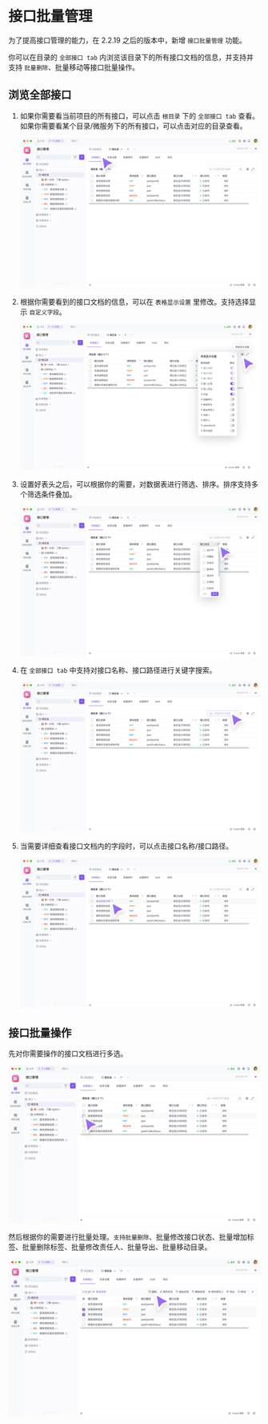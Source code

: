 # 接口批量管理

为了提高接口管理的能力，在 2.2.19 之后的版本中，新增 `接口批量管理` 功能。

你可以在目录的 `全部接口 tab` 内浏览该目录下的所有接口文档的信息，并支持并支持 `批量删除`、批量移动等接口批量操作。

## 浏览全部接口

1. 如果你需要看当前项目的所有接口，可以点击 `根目录` 下的 `全部接口 tab` 查看。如果你需要看某个目录/微服务下的所有接口，可以点击对应的目录查看。

    ![截屏](../../../assets/img/api-manage/all-apis-1.png)

2. 根据你需要看到的接口文档的信息，可以在 `表格显示设置` 里修改。支持选择显示 `自定义字段`。

    ![截屏](../../../assets/img/api-manage/all-apis-2.png)

3. 设置好表头之后，可以根据你的需要，对数据表进行筛选、排序。排序支持多个筛选条件叠加。

    ![截屏](../../../assets/img/api-manage/all-apis-3.png)

4. 在 `全部接口 tab` 中支持对接口名称、接口路径进行关键字搜索。

    ![截屏](../../../assets/img/api-manage/all-apis-4.png)

5. 当需要详细查看接口文档内的字段时，可以点击接口名称/接口路径。

    ![截屏](../../../assets/img/api-manage/all-apis-5.png)

## 接口批量操作

先对你需要操作的接口文档进行多选。

![截屏](../../../assets/img/api-manage/all-apis-6.png)

然后根据你的需要进行批量处理。`支持批量删除`、批量修改接口状态、批量增加标签、批量删除标签、批量修改责任人、批量导出、批量移动目录。

![截屏](../../../assets/img/api-manage/all-apis-7.png)
